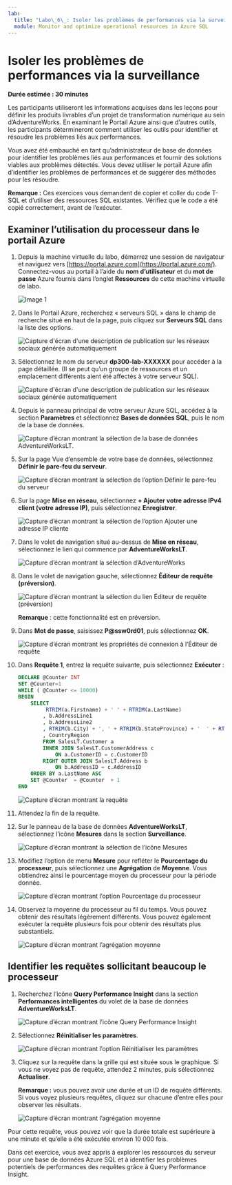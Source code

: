 ```yaml
---
lab:
  title: "Labo\_6\_: Isoler les problèmes de performances via la surveillance"
  module: Monitor and optimize operational resources in Azure SQL
---
```


# Isoler les problèmes de performances via la surveillance

**Durée estimée : 30 minutes**

Les participants utiliseront les informations acquises dans les leçons pour définir les produits livrables d’un projet de transformation numérique au sein d’AdventureWorks. En examinant le Portail Azure ainsi que d’autres outils, les participants détermineront comment utiliser les outils pour identifier et résoudre les problèmes liés aux performances.

Vous avez été embauché en tant qu’administrateur de base de données pour identifier les problèmes liés aux performances et fournir des solutions viables aux problèmes détectés. Vous devez utiliser le portail Azure afin d’identifier les problèmes de performances et de suggérer des méthodes pour les résoudre.

**Remarque :** Ces exercices vous demandent de copier et coller du code T-SQL et d’utiliser des ressources SQL existantes. Vérifiez que le code a été copié correctement, avant de l’exécuter.

## Examiner l’utilisation du processeur dans le portail Azure

1. Depuis la machine virtuelle du labo, démarrez une session de navigateur et naviguez vers [https://portal.azure.com](https://portal.azure.com/). Connectez-vous au portail à l’aide du **nom d’utilisateur** et du **mot de passe** Azure fournis dans l’onglet **Ressources** de cette machine virtuelle de labo.

    ![Image 1](../images/dp-300-module-01-lab-01.png)

1. Dans le Portail Azure, recherchez « serveurs SQL » dans le champ de recherche situé en haut de la page, puis cliquez sur **Serveurs SQL** dans la liste des options.

    ![Capture d'écran d'une description de publication sur les réseaux sociaux générée automatiquement](../images/dp-300-module-04-lab-1.png)

1. Sélectionnez le nom du serveur **dp300-lab-XXXXXX** pour accéder à la page détaillée. (Il se peut qu’un groupe de ressources et un emplacement différents aient été affectés à votre serveur SQL).

    ![Capture d'écran d'une description de publication sur les réseaux sociaux générée automatiquement](../images/dp-300-module-04-lab-2.png)

1. Depuis le panneau principal de votre serveur Azure SQL, accédez à la section **Paramètres** et sélectionnez **Bases de données SQL**, puis le nom de la base de données.

    ![Capture d’écran montrant la sélection de la base de données AdventureWorksLT.](../images/dp-300-module-05-lab-04.png)

1. Sur la page Vue d’ensemble de votre base de données, sélectionnez **Définir le pare-feu du serveur**.

    ![Capture d’écran montrant la sélection de l’option Définir le pare-feu du serveur](../images/dp-300-module-06-lab-01.png)

1. Sur la page **Mise en réseau**, sélectionnez **+ Ajouter votre adresse IPv4 client (votre adresse IP)**, puis sélectionnez **Enregistrer**.

    ![Capture d’écran montrant la sélection de l’option Ajouter une adresse IP cliente](../images/dp-300-module-06-lab-02.png)

1. Dans le volet de navigation situé au-dessus de **Mise en réseau**, sélectionnez le lien qui commence par **AdventureWorksLT**.

    ![Capture d’écran montrant la sélection d’AdventureWorks](../images/dp-300-module-06-lab-03.png)

1. Dans le volet de navigation gauche, sélectionnez **Éditeur de requête (préversion)**.

    ![Capture d’écran montrant la sélection du lien Éditeur de requête (préversion)](../images/dp-300-module-06-lab-04.png)

    **Remarque** : cette fonctionnalité est en préversion.

1. Dans **Mot de passe**, saisissez **P@ssw0rd01**, puis sélectionnez **OK**.

    ![Capture d’écran montrant les propriétés de connexion à l’Éditeur de requête](../images/dp-300-module-06-lab-05.png)

1. Dans **Requête 1**, entrez la requête suivante, puis sélectionnez **Exécuter** :

    ```sql
    DECLARE @Counter INT 
    SET @Counter=1
    WHILE ( @Counter <= 10000)
    BEGIN
        SELECT 
             RTRIM(a.Firstname) + ' ' + RTRIM(a.LastName)
            , b.AddressLine1
            , b.AddressLine2
            , RTRIM(b.City) + ', ' + RTRIM(b.StateProvince) + '  ' + RTRIM(b.PostalCode)
            , CountryRegion
            FROM SalesLT.Customer a
            INNER JOIN SalesLT.CustomerAddress c 
                ON a.CustomerID = c.CustomerID
            RIGHT OUTER JOIN SalesLT.Address b
                ON b.AddressID = c.AddressID
        ORDER BY a.LastName ASC
        SET @Counter  = @Counter  + 1
    END
    ```

    ![Capture d’écran montrant la requête](../images/dp-300-module-06-lab-06.png)

1. Attendez la fin de la requête.

1. Sur le panneau de la base de données **AdventureWorksLT**, sélectionnez l’icône **Mesures** dans la section **Surveillance**.

    ![Capture d’écran montrant la sélection de l’icône Mesures](../images/dp-300-module-06-lab-07.png)

1. Modifiez l’option de menu **Mesure** pour refléter le **Pourcentage du processeur**, puis sélectionnez une **Agrégation** de **Moyenne**. Vous obtiendrez ainsi le pourcentage moyen du processeur pour la période donnée.

    ![Capture d’écran montrant l’option Pourcentage du processeur](../images/dp-300-module-06-lab-08.png)

1. Observez la moyenne du processeur au fil du temps. Vous pouvez obtenir des résultats légèrement différents. Vous pouvez également exécuter la requête plusieurs fois pour obtenir des résultats plus substantiels.

    ![Capture d’écran montrant l’agrégation moyenne](../images/dp-300-module-06-lab-09.png)

## Identifier les requêtes sollicitant beaucoup le processeur

1. Recherchez l’icône **Query Performance Insight** dans la section **Performances intelligentes** du volet de la base de données **AdventureWorksLT**.

    ![Capture d’écran montrant l’icône Query Performance Insight](../images/dp-300-module-06-lab-10.png)

1. Sélectionnez **Réinitialiser les paramètres**.

    ![Capture d’écran montrant l’option Réinitialiser les paramètres](../images/dp-300-module-06-lab-11.png)

1. Cliquez sur la requête dans la grille qui est située sous le graphique. Si vous ne voyez pas de requête, attendez 2 minutes, puis sélectionnez **Actualiser**.

    **Remarque :** vous pouvez avoir une durée et un ID de requête différents. Si vous voyez plusieurs requêtes, cliquez sur chacune d’entre elles pour observer les résultats.

    ![Capture d’écran montrant l’agrégation moyenne](../images/dp-300-module-06-lab-12.png)

Pour cette requête, vous pouvez voir que la durée totale est supérieure à une minute et qu’elle a été exécutée environ 10 000 fois.

Dans cet exercice, vous avez appris à explorer les ressources du serveur pour une base de données Azure SQL et à identifier les problèmes potentiels de performances des requêtes grâce à Query Performance Insight.
